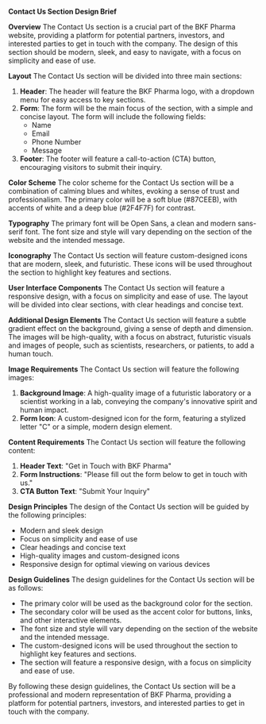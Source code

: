 **Contact Us Section Design Brief**

**Overview**
The Contact Us section is a crucial part of the BKF Pharma website, providing a platform for potential partners, investors, and interested parties to get in touch with the company. The design of this section should be modern, sleek, and easy to navigate, with a focus on simplicity and ease of use.

**Layout**
The Contact Us section will be divided into three main sections:

1. **Header**: The header will feature the BKF Pharma logo, with a dropdown menu for easy access to key sections.
2. **Form**: The form will be the main focus of the section, with a simple and concise layout. The form will include the following fields:
	* Name
	* Email
	* Phone Number
	* Message
3. **Footer**: The footer will feature a call-to-action (CTA) button, encouraging visitors to submit their inquiry.

**Color Scheme**
The color scheme for the Contact Us section will be a combination of calming blues and whites, evoking a sense of trust and professionalism. The primary color will be a soft blue (#87CEEB), with accents of white and a deep blue (#2F4F7F) for contrast.

**Typography**
The primary font will be Open Sans, a clean and modern sans-serif font. The font size and style will vary depending on the section of the website and the intended message.

**Iconography**
The Contact Us section will feature custom-designed icons that are modern, sleek, and futuristic. These icons will be used throughout the section to highlight key features and sections.

**User Interface Components**
The Contact Us section will feature a responsive design, with a focus on simplicity and ease of use. The layout will be divided into clear sections, with clear headings and concise text.

**Additional Design Elements**
The Contact Us section will feature a subtle gradient effect on the background, giving a sense of depth and dimension. The images will be high-quality, with a focus on abstract, futuristic visuals and images of people, such as scientists, researchers, or patients, to add a human touch.

**Image Requirements**
The Contact Us section will feature the following images:

1. **Background Image**: A high-quality image of a futuristic laboratory or a scientist working in a lab, conveying the company's innovative spirit and human impact.
2. **Form Icon**: A custom-designed icon for the form, featuring a stylized letter "C" or a simple, modern design element.

**Content Requirements**
The Contact Us section will feature the following content:

1. **Header Text**: "Get in Touch with BKF Pharma"
2. **Form Instructions**: "Please fill out the form below to get in touch with us."
3. **CTA Button Text**: "Submit Your Inquiry"

**Design Principles**
The design of the Contact Us section will be guided by the following principles:

* Modern and sleek design
* Focus on simplicity and ease of use
* Clear headings and concise text
* High-quality images and custom-designed icons
* Responsive design for optimal viewing on various devices

**Design Guidelines**
The design guidelines for the Contact Us section will be as follows:

* The primary color will be used as the background color for the section.
* The secondary color will be used as the accent color for buttons, links, and other interactive elements.
* The font size and style will vary depending on the section of the website and the intended message.
* The custom-designed icons will be used throughout the section to highlight key features and sections.
* The section will feature a responsive design, with a focus on simplicity and ease of use.

By following these design guidelines, the Contact Us section will be a professional and modern representation of BKF Pharma, providing a platform for potential partners, investors, and interested parties to get in touch with the company.